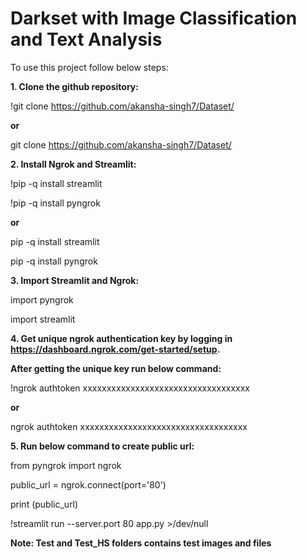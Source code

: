# Darkset with Image Classification and Text Analysis 

To use this project follow below steps:

**1. Clone the github repository:**

!git clone https://github.com/akansha-singh7/Dataset/

**or**

git clone https://github.com/akansha-singh7/Dataset/

**2. Install Ngrok and Streamlit:**

!pip -q install streamlit

!pip -q install pyngrok

**or**

pip -q install streamlit

pip -q install pyngrok

**3. Import Streamlit and Ngrok:**

import pyngrok

import streamlit

**4. Get unique ngrok authentication key by logging in https://dashboard.ngrok.com/get-started/setup.**

**After getting the unique key run below command:**

!ngrok authtoken xxxxxxxxxxxxxxxxxxxxxxxxxxxxxxxxxxx

**or**

ngrok authtoken xxxxxxxxxxxxxxxxxxxxxxxxxxxxxxxxxxx

**5. Run below command to create public url:**
 
from pyngrok import ngrok 

public_url = ngrok.connect(port='80') 

print (public_url) 

!streamlit run --server.port 80 app.py >/dev/null

**Note: Test and Test_HS folders contains test images and files**


